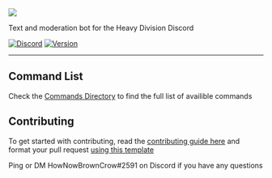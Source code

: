 <img src="https://cdn.discordapp.com/attachments/960729491750141993/964597559433760778/hdlogogithubCutout.png"> 

Text and moderation bot for the Heavy Division Discord

[![Discord](https://img.shields.io/discord/808476259016769546?color=%237289DA&label=%20&logo=Discord&logoColor=%23ffff)](https://discord.gg/BR38YwKZea)
[![Version](https://img.shields.io/badge/Version-0.1.13-%23003A61)](https://github.com/Heavy-Division/B78XH/releases/tag/v0.1.13)

***

## Command List
Check the [Commands Directory](https://github.com/Hypeism/HeavyBot/blob/typescript-refactor/.github/COMMANDS.md) to find the full list of availible commands 

## Contributing 
To get started with contributing, read the [contributing guide here](https://github.com/Hypeism/HeavyBot/blob/typescript-refactor/.github/CONTRIBUTING.md) 
and format your pull request [using this template](https://github.com/Hypeism/HeavyBot/blob/typescript-refactor/.github/PULL_REQUEST_TEMPLATE.md)

Ping or DM HowNowBrownCrow#2591 on Discord if you have any questions

